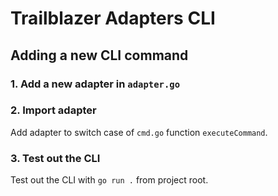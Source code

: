 # Trailblazer Adapters CLI

## Adding a new CLI command

### 1. Add a new adapter in `adapter.go`

### 2. Import adapter 

Add adapter to switch case of `cmd.go` function `executeCommand`.

### 3. Test out the CLI

Test out the CLI with `go run .` from project root.
